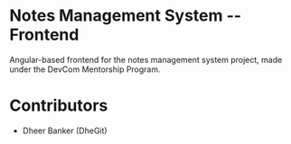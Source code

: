 # Notes Management System -- Frontend
Angular-based frontend for the notes management system project, made under the DevCom Mentorship Program.

# Contributors
- Dheer Banker (DheGit)
